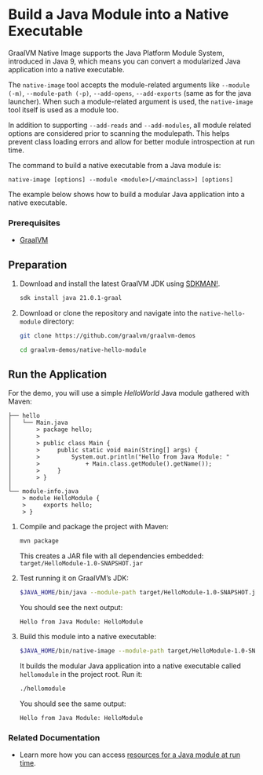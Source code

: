 # Build a Java Module into a Native Executable

GraalVM Native Image supports the Java Platform Module System, introduced in Java 9, which means you can convert a modularized Java application into a native executable.

The `native-image` tool accepts the module-related arguments like `--module (-m)`, `--module-path (-p)`, `--add-opens`, `--add-exports` (same as for the java launcher). When such a module-related argument is used, the `native-image` tool itself is used as a module too.

In addition to supporting `--add-reads` and `--add-modules`, all module related options are considered prior to scanning the modulepath. This helps prevent class loading errors and allow for better module introspection at run time.

The command to build a native executable from a Java module is:
```bush
native-image [options] --module <module>[/<mainclass>] [options]
```
The example below shows how to build a modular Java application into a native executable. 

### Prerequisites

- [GraalVM](http://graalvm.org)

## Preparation

1. Download and install the latest GraalVM JDK using [SDKMAN!](https://sdkman.io/).
    ```bash
    sdk install java 21.0.1-graal
    ```

2. Download or clone the repository and navigate into the `native-hello-module` directory:
    ```bash
    git clone https://github.com/graalvm/graalvm-demos
    ```
    ```bash
    cd graalvm-demos/native-hello-module
    ```

## Run the Application

For the demo, you will use a simple _HelloWorld_ Java module gathered with Maven:

    ├── hello
    │   └── Main.java
    │       > package hello;
    │       > 
    │       > public class Main {
    │       >     public static void main(String[] args) {
    │       >         System.out.println("Hello from Java Module: "
    │       >             + Main.class.getModule().getName());
    │       >     }
    │       > }
    │
    └── module-info.java
        > module HelloModule {
        >     exports hello;
        > }

1. Compile and package the project with Maven:
    ```bash
    mvn package
    ```
    This creates a JAR file with all dependencies embedded: `target/HelloModule-1.0-SNAPSHOT.jar`

2. Test running it on GraalVM’s JDK:
    ```bash    
    $JAVA_HOME/bin/java --module-path target/HelloModule-1.0-SNAPSHOT.jar --module HelloModule
    ```
    You should see the next  output:
    ```
    Hello from Java Module: HelloModule
    ```

3. Build this module into a native executable:
    ```bash 
    $JAVA_HOME/bin/native-image --module-path target/HelloModule-1.0-SNAPSHOT.jar --module HelloModule
    ```                                 
    It builds the modular Java application into a native executable called `hellomodule` in the project root. Run it:
    ```bash
    ./hellomodule 
    ```
    You should see the same output:
    ```
    Hello from Java Module: HelloModule
    ```
### Related Documentation

- Learn more how you can access [resources for a Java module at run time](https://www.graalvm.org/latest/reference-manual/native-image/dynamic-features/Resources/#resources-in-java-modules).
